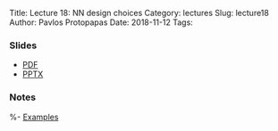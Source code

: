 Title: Lecture 18: NN design choices
Category: lectures
Slug: lecture18
Author: Pavlos Protopapas
Date: 2018-11-12
Tags:


### Slides

- [PDF]({attach}presentation/Lecture18_NN_Design.pdf)
- [PPTX]({attach}presentation/Lecture18_NN_Design.pptx)

### Notes
%- [Examples]({filename}notebook/Lecture14_Notebook.ipynb)

